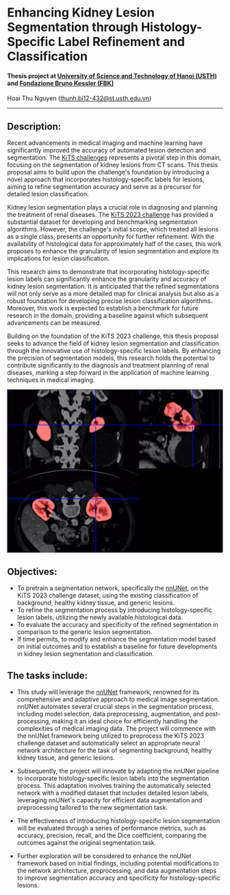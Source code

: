# Enhancing Kidney Lesion Segmentation through Histology-Specific Label Refinement and Classification

#### Thesis project at [University of Science and Technology of Hanoi (USTH)](https://usth.edu.vn/en) and [Fondazione Bruno Kessler (FBK)](https://www.fbk.eu/en/)

Hoai Thu Nguyen (thunh.bi12-432@st.usth.edu.vn)

---

## Description:
Recent advancements in medical imaging and machine learning have significantly improved the accuracy of automated lesion detection and segmentation. The [KiTS challenges](https://kits-challenge.org/kits23/) represents a pivotal step in this domain, focusing on the segmentation of kidney lesions from CT scans. This thesis proposal aims to build upon the challenge's foundation by introducing a novel approach that incorporates histology-specific labels for lesions, aiming to refine segmentation accuracy and serve as a precursor for detailed lesion classification.

Kidney lesion segmentation plays a crucial role in diagnosing and planning the treatment of renal diseases. The [KiTS 2023 challenge](https://kits-challenge.org/kits23/) has provided a substantial dataset for developing and benchmarking segmentation algorithms. However, the challenge's initial scope, which treated all lesions as a single class, presents an opportunity for further refinement. With the availability of histological data for approximately half of the cases, this work proposes to enhance the granularity of lesion segmentation and explore its implications for lesion classification.

This research aims to demonstrate that incorporating histology-specific lesion labels can significantly enhance the granularity and accuracy of kidney lesion segmentation. It is anticipated that the refined segmentations will not only serve as a more detailed map for clinical analysis but also as a robust foundation for developing precise lesion classification algorithms. Moreover, this work is expected to establish a benchmark for future research in the domain, providing a baseline against which subsequent advancements can be measured.

Building on the foundation of the KiTS 2023 challenge, this thesis proposal seeks to advance the field of kidney lesion segmentation and classification through the innovative use of histology-specific lesion labels. By enhancing the precision of segmentation models, this research holds the potential to contribute significantly to the diagnosis and treatment planning of renal diseases, marking a step forward in the application of machine learning techniques in medical imaging.

<img src="kidney_tumor_seg_sample.png">

## Objectives: 

- To pretrain a segmentation network, specifically the [nnUNet](https://github.com/MIC-DKFZ/nnUNet), on the KiTS 2023 challenge dataset, using the existing classification of background, healthy kidney tissue, and generic lesions.
- To refine the segmentation process by introducing histology-specific lesion labels, utilizing the newly available histological data.
- To evaluate the accuracy and specificity of the refined segmentation in comparison to the generic lesion segmentation.
- If time permits, to modify and enhance the segmentation model based on initial outcomes and to establish a baseline for future developments in kidney lesion segmentation and classification.

## The tasks include: 

- This study will leverage the [nnUNet](https://github.com/MIC-DKFZ/nnUNet) framework, renowned for its comprehensive and adaptive approach to medical image segmentation. nnUNet automates several crucial steps in the segmentation process, including model selection, data preprocessing, augmentation, and post-processing, making it an ideal choice for efficiently handling the complexities of medical imaging data. The project will commence with the nnUNet framework being utilized to preprocess the KiTS 2023 challenge dataset and automatically select an appropriate neural network architecture for the task of segmenting background, healthy kidney tissue, and generic lesions.

- Subsequently, the project will innovate by adapting the nnUNet pipeline to incorporate histology-specific lesion labels into the segmentation process. This adaptation involves training the automatically selected network with a modified dataset that includes detailed lesion labels, leveraging nnUNet's capacity for efficient data augmentation and preprocessing tailored to the new segmentation task.

- The effectiveness of introducing histology-specific lesion segmentation will be evaluated through a series of performance metrics, such as accuracy, precision, recall, and the Dice coefficient, comparing the outcomes against the original segmentation task.

- Further exploration will be considered to enhance the nnUNet framework based on initial findings, including potential modifications to the network architecture, preprocessing, and data augmentation steps to improve segmentation accuracy and specificity for histology-specific lesions.